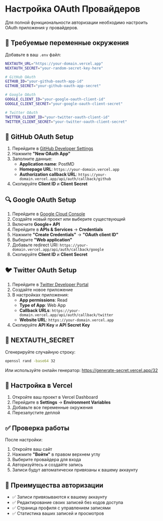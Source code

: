 # Настройка OAuth Провайдеров

Для полной функциональности авторизации необходимо настроить OAuth приложения у провайдеров.

## 🔧 Требуемые переменные окружения

Добавьте в ваш `.env` файл:

```bash
NEXTAUTH_URL="https://your-domain.vercel.app"
NEXTAUTH_SECRET="your-random-secret-key-here"

# GitHub OAuth
GITHUB_ID="your-github-oauth-app-id"
GITHUB_SECRET="your-github-oauth-app-secret"

# Google OAuth  
GOOGLE_CLIENT_ID="your-google-oauth-client-id"
GOOGLE_CLIENT_SECRET="your-google-oauth-client-secret"

# Twitter OAuth
TWITTER_CLIENT_ID="your-twitter-oauth-client-id" 
TWITTER_CLIENT_SECRET="your-twitter-oauth-client-secret"
```

## 🐙 GitHub OAuth Setup

1. Перейдите в [GitHub Developer Settings](https://github.com/settings/developers)
2. Нажмите **"New OAuth App"**
3. Заполните данные:
   - **Application name**: PostMD
   - **Homepage URL**: `https://your-domain.vercel.app`
   - **Authorization callback URL**: `https://your-domain.vercel.app/api/auth/callback/github`
4. Скопируйте **Client ID** и **Client Secret**

## 🔍 Google OAuth Setup

1. Перейдите в [Google Cloud Console](https://console.cloud.google.com/)
2. Создайте новый проект или выберите существующий
3. Включите **Google+ API**
4. Перейдите в **APIs & Services** → **Credentials**
5. Нажмите **"Create Credentials"** → **"OAuth client ID"**
6. Выберите **"Web application"**
7. Добавьте redirect URI: `https://your-domain.vercel.app/api/auth/callback/google`
8. Скопируйте **Client ID** и **Client Secret**

## 🐦 Twitter OAuth Setup

1. Перейдите в [Twitter Developer Portal](https://developer.twitter.com/en/portal/dashboard)
2. Создайте новое приложение
3. В настройках приложения:
   - **App permissions**: Read
   - **Type of App**: Web App
   - **Callback URLs**: `https://your-domain.vercel.app/api/auth/callback/twitter`
   - **Website URL**: `https://your-domain.vercel.app`
4. Скопируйте **API Key** и **API Secret Key**

## 🔐 NEXTAUTH_SECRET

Сгенерируйте случайную строку:

```bash
openssl rand -base64 32
```

Или используйте онлайн генератор: https://generate-secret.vercel.app/32

## 🚀 Настройка в Vercel

1. Откройте ваш проект в Vercel Dashboard
2. Перейдите в **Settings** → **Environment Variables**
3. Добавьте все переменные окружения
4. Перезапустите деплой

## ✅ Проверка работы

После настройки:
1. Откройте ваш сайт
2. Нажмите **"Войти"** в правом верхнем углу  
3. Выберите провайдера для входа
4. Авторизуйтесь и создайте запись
5. Записи будут автоматически привязаны к вашему аккаунту

## 🎯 Преимущества авторизации

- ✅ Записи привязываются к вашему аккаунту
- ✅ Редактирование своих записей без кодов доступа
- ✅ Страница профиля с управлением записями
- ✅ Статистика ваших записей и просмотров